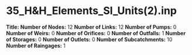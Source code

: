 # 35_H&H_Elements_SI_Units(2).inp
**Title:** 
**Number of Nodes:** 12
**Number of Links:** 12
**Number of Pumps:** 0
**Number of Weirs:** 0
**Number of Orifices:** 0
**Number of Outfalls:** 1
**Number of Storages:** 0
**Number of Outlets:** 0
**Number of Subcatchments:** 10
**Number of Raingages:** 1
